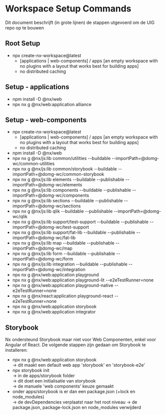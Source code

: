 # Workspace Setup Commands

Dit document beschrijft (in grote lijnen) de stappen utgevoerd om de UIG repo op te bouwen

## Root Setup

-   npx create-nx-workspace@latest
    -   [applications | web-components] / apps [an empty workspace with no plugins with a layout that works best for building apps]
    -   no distributed caching

## Setup - applications

-   npm install -D @nx/web
-   npx nx g @nx/web:application alliance

## Setup - web-components

-   npx create-nx-workspace@latest
    -   [applications | web-components] / apps [an empty workspace with no plugins with a layout that works best for building apps]
    -   no distributed caching
-   npm install -D @nx/web
-   npx nx g @nx/js:lib common/utilities --buildable --importPath=@domg-wc/common-utilities
-   npx nx g @nx/js:lib common/storybook --buildable --importPath=@domg-wc/common-storybook
-   npx nx g @nx/js:lib elements --buildable --publishable --importPath=@domg-wc/elements
-   npx nx g @nx/js:lib components --buildable --publishable --importPath=@domg-wc/components
-   npx nx g @nx/js:lib sections --buildable --publishable --importPath=@domg-wc/sections
-   npx nx g @nx/js:lib qlik --buildable --publishable --importPath=@domg-wc/qlik
-   npx nx g @nx/js:lib support/test-support --buildable --publishable --importPath=@domg-wc/test-support
-   npx nx g @nx/js:lib support/fat-lib --buildable --publishable --importPath=@domg-wc/fat-lib
-   npx nx g @nx/js:lib map --buildable --publishable --importPath=@domg-wc/map
-   npx nx g @nx/js:lib form --buildable --publishable --importPath=@domg-wc/form
-   npx nx g @nx/js:lib integration --buildable --publishable --importPath=@domg-wc/integration
-   npx nx g @nx/web:application playground
-   npx nx g @nx/web:application playground-lit --e2eTestRunner=none
-   npx nx g @nx/web:application playground-native --e2eTestRunner=none
-   npx nx g @nx/react:application playground-react --e2eTestRunner=none
-   npx nx g @nx/web:application storybook
-   npx nx g @nx/web:application integrator

## Storybook

Nx ondersteund Storybook maar niet voor Web Componenten, enkel voor Angular of React.
De volgende stappen zijn gedaan om Storybook te installeren:

-   npx nx g @nx/web:application storybook\
    -> dit maakt een default web app 'storybook' en 'storybook-e2e'
-   npx storybook init\
    -> in de apps/storybook folder\
    -> dit doet een initialisatie van storybook\
    -> de manuele 'web components' keuze gemaakt
-   onder apps/storybook is er dan een package.json (+lock en node_modules)\
    -> de devDependencies verplaatst naar het root niveau
    -> de package.json, package-lock.json en node_modules verwijderd
